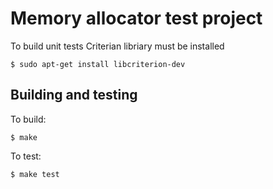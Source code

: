 # Memory allocator test project

To build unit tests Criterian libriary must be installed

```
$ sudo apt-get install libcriterion-dev
```

## Building and testing
To build:

```
$ make
```

To test:

```
$ make test
```
